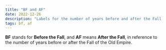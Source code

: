 ```yaml
---
title: "BF and AF"
date: 2022-12-26
description: "Labels for the number of years before and after the Fall of the Old Empire"
tags: bf, af
---
```


**BF** stands for **Before the Fall**, and **AF** means **After the Fall**, in reference to
the number of years before or after the Fall of the Old Empire.
